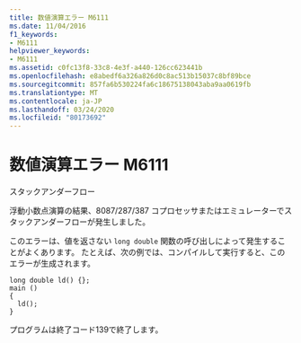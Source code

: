 ```yaml
---
title: 数値演算エラー M6111
ms.date: 11/04/2016
f1_keywords:
- M6111
helpviewer_keywords:
- M6111
ms.assetid: c0fc13f8-33c8-4e3f-a440-126cc623441b
ms.openlocfilehash: e8abedf6a326a826d0c8ac513b15037c8bf89bce
ms.sourcegitcommit: 857fa6b530224fa6c18675138043aba9aa0619fb
ms.translationtype: MT
ms.contentlocale: ja-JP
ms.lasthandoff: 03/24/2020
ms.locfileid: "80173692"
---
```

# <a name="math-error-m6111"></a>数値演算エラー M6111

スタックアンダーフロー

浮動小数点演算の結果、8087/287/387 コプロセッサまたはエミュレーターでスタックアンダーフローが発生しました。

このエラーは、値を返さない `long double` 関数の呼び出しによって発生することがよくあります。 たとえば、次の例では、コンパイルして実行すると、このエラーが生成されます。

```
long double ld() {};
main ()
{
  ld();
}
```

プログラムは終了コード139で終了します。
